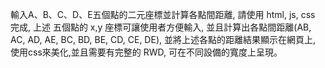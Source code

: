 



輸入A、B、C、D、E五個點的二元座標並計算各點間距離,
請使用 html, js, css 完成,
上述 五個點的 x,y 座標可讓使用者方便輸入,
並且計算出各點間距離(AB, AC, AD, AE, BC, BD, BE, CD, CE, DE),
並將上述各點的距離結果顯示在網頁上,
使用css來美化,並且需要有完整的 RWD, 可在不同設備的寬度上呈現。



